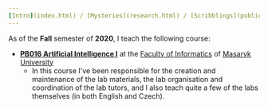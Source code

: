 ```yaml
---
[Intro](index.html) / [Mysteries](research.html) / [Scribblings](publications.html) / **[Preaching](teaching.html)** / [Boring](bio.html) / [Other](life.html) / [Where?](contact.html)
---
```


As of the **Fall** semester of **2020**, I teach the following course:

*   [**PB016 Artificial Intelligence I**](https://is.muni.cz/course/fi/podzim2020/PB016) at the [Faculty of Informatics](https://www.fi.muni.cz/) of [Masaryk University](https://www.muni.cz/)
    *   In this course I've been responsible for the creation and maintenance of the lab materials, the lab organisation and coordination of the lab tutors, and I also teach quite a few of the labs themselves (in both English and Czech).
